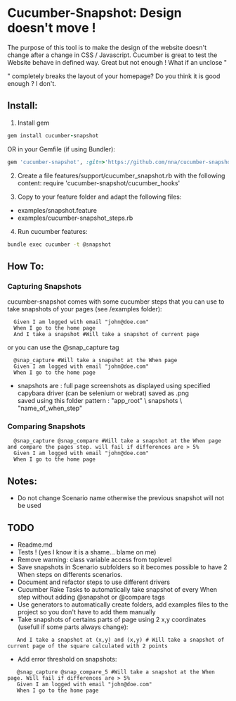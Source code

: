 # Cucumber-Snapshot: Design doesn't move !

The purpose of this tool is to make the design of the website doesn't change after a change in CSS / Javascript. Cucumber is great to test the Website behave in defined way. Great but not enough ! What if an unclose "<div>" completely breaks the layout of your homepage? Do you think it is good enough ? I don't.

## Install:
1) Install gem
``` ruby
gem install cucumber-snapshot
```
OR in your Gemfile (if using Bundler):
``` ruby
gem 'cucumber-snapshot', :git=>'https://github.com/nna/cucumber-snapshot.git'
```
2) Create a file features/support/cucumber_snapshot.rb  with the following content:
  require 'cucumber-snapshot/cucumber_hooks'

3) Copy to your feature folder and adapt the following files: 
  - examples/snapshot.feature
  - examples/cucumber-snapshot_steps.rb 

4) Run cucumber features:
``` bash
bundle exec cucumber -t @snapshot
```


## How To:

### Capturing Snapshots
cucumber-snapshot comes with some cucumber steps that you can use to take snapshots of your pages (see /examples folder):
``` gherkin
  Given I am logged with email "john@doe.com"
  When I go to the home page
  And I take a snapshot #Will take a snapshot of current page
```
 or you can use the @snap_capture tag
``` gherkin
  @snap_capture #Will take a snapshot at the When page
  Given I am logged with email "john@doe.com"
  When I go to the home page 
```
  - snapshots are : 
 	  full page screenshots as displayed using specified capybara driver (can be selenium or webrat)
    saved as .png   
    saved using this folder pattern : "app_root" \ snapshots \ "name_of_when_step"

### Comparing Snapshots
``` gherkin
  @snap_capture @snap_compare #Will take a snapshot at the When page and compare the pages step. will fail if differences are > 5%
  Given I am logged with email "john@doe.com"
  When I go to the home page
```

## Notes:
  - Do not change Scenario name otherwise the previous snapshot will not be used

## TODO
 - Readme.md
 - Tests ! (yes I know it is a shame... blame on me)
 - Remove warning: class variable access from toplevel
 - Save snapshots in Scenario subfolders so it becomes possible to have 2 When steps on differents scenarios.
 - Document and refactor steps to use different drivers
 - Cucumber Rake Tasks to automatically take snapshot of every When step without adding @snapshot or @compare tags
 - Use generators to automatically create folders, add examples files to the project so you don't have to add them manually
 - Take snapshots of certains parts of page using 2 x,y coordinates (usefull if some parts always change): 
 ``` gherkin
 	And I take a snapshot at (x,y) and (x,y) # Will take a snapshot of current page of the square calculated with 2 points
 ```
 - Add error threshold on snapshots: 
 ``` gherkin
 	@snap_capture @snap_compare_5 #Will take a snapshot at the When page. Will fail if differences are > 5%
  	Given I am logged with email "john@doe.com"
    When I go to the home page
 ```